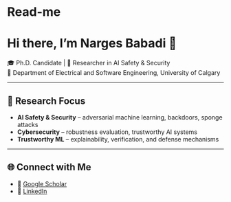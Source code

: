 # Read-me
# Hi there, I’m Narges Babadi 👋

🎓 Ph.D. Candidate | 🔬 Researcher in AI Safety & Security  
📍 Department of Electrical and Software Engineering, University of Calgary

---

## 🧠 Research Focus
- **AI Safety & Security** – adversarial machine learning, backdoors, sponge attacks  
- **Cybersecurity** – robustness evaluation, trustworthy AI systems  
- **Trustworthy ML** – explainability, verification, and defense mechanisms  

---

## 🌐 Connect with Me
- 🔗 [Google Scholar](https://scholar.google.ca/citations?user=XRjtSQoAAAAJ&hl=en&oi=ao)  
- 🔗 [LinkedIn]([your-link](https://www.linkedin.com/in/nargesbabadi/))  

